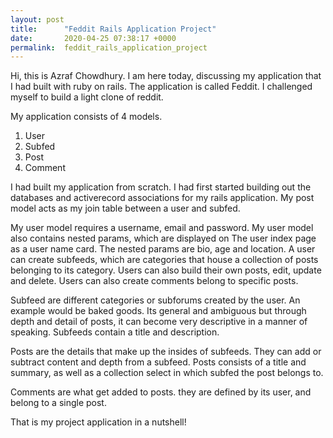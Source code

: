 ```yaml
---
layout: post
title:      "Feddit Rails Application Project"
date:       2020-04-25 07:38:17 +0000
permalink:  feddit_rails_application_project
---
```



Hi, this is Azraf Chowdhury. I am here today, discussing my application that I had built with ruby on rails. The application is called Feddit. I challenged myself to build a light clone of reddit. 

My application consists of 4 models. 

1. User
2. Subfed
3. Post
4. Comment

I had built my application from scratch. I had first started building out the databases and activerecord associations for my rails application. My post model acts as my join table between a user and subfed. 

My user model requires a username, email and password. My user model also contains nested params, which are displayed on The user index page as a user name card. The nested params are bio, age and location. A user can create subfeeds, which are categories that house a collection of posts belonging to its category. Users can also build their own posts, edit, update and delete. Users can also create comments belong to specific posts.

Subfeed are different categories or subforums created by the user. An example would be baked goods. Its general and ambiguous but through depth and detail of posts, it can become very descriptive in a manner of speaking. Subfeeds contain a title and description.

Posts are the details that make up the insides of subfeeds. They can add or subtract content and depth from a subfeed. Posts consists of a title and summary, as well as a collection select in which subfed the post belongs to. 

Comments are what get added to posts. they are defined by its user, and belong to a single post. 

That is my project application in a nutshell!

